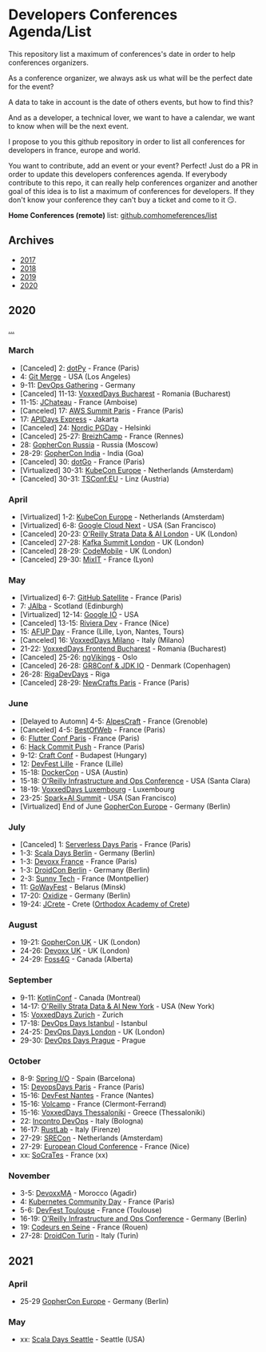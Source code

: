 # Developers Conferences Agenda/List

This repository list a maximum of conferences's date in order to help conferences organizers.

As a conference organizer, we always ask us what will be the perfect date for the event?

A data to take in account is the date of others events, but how to find this?

And as a developer, a technical lover, we want to have a calendar, we want to know when will be the next event.

I propose to you this github repository in order to list all conferences for developers in france, europe and world.

You want to contribute, add an event or your event? Perfect! Just do a PR in order to update this developers conferences agenda.
If everybody contribute to this repo, it can really help conferences organizer and another goal of this idea is to list a maximum of conferences for developers.
If they don't know your conference they can't buy a ticket and come to it 😏.

**Home Conferences (remote)** list: [github.comhomeferences/list](https://github.com/homeferences/list)

## Archives

* [2017](archives/2017.md)
* [2018](archives/2018.md)
* [2019](archives/2019.md)
* [2020](archives/2020.md)

## 2020

[...](archives/2020.md)


### March

* [Canceled] 2: [dotPy](https://2020.dotpy.io/) - France (Paris)
* 4: [Git Merge](https://git-merge.com) - USA (Los Angeles)
* 9-11: [DevOps Gathering](https://devops-gathering.io/) - Germany
* [Canceled] 11-13: [VoxxedDays Bucharest](https://romania.voxxeddays.com/bucharest/2019-03-20/) - Romania (Bucharest)
* 11-15: [JChateau](https://www.jchateau.org/) - France (Amboise)
* [Canceled] 17: [AWS Summit Paris](https://aws.amazon.com/fr/events/summits/paris/) - France (Paris)
* 17: [APIDays Express](https://www.apidays.co/jakarta) - Jakarta
* [Canceled] 24: [Nordic PGDay](https://2020.nordicpgday.org/) - Helsinki
* [Canceled] 25-27: [BreizhCamp](https://www.breizhcamp.org/) - France (Rennes)
* 28: [GopherCon Russia](https://www.gophercon-russia.ru/) - Russia (Moscow)
* 28-29: [GopherCon India](https://gopherconindia.com/) - India (Goa)
* [Canceled] 30: [dotGo](https://2020.dotgo.io/) - France (Paris)
* [Virtualized] 30-31: [KubeCon Europe](https://events19.linuxfoundation.org/events/kubecon-cloudnativecon-europe-2020/) - Netherlands (Amsterdam)
* [Canceled] 30-31: [TSConf:EU](https://tsconf.eu/) - Linz (Austria)

### April

* [Virtualized] 1-2: [KubeCon Europe](https://events19.linuxfoundation.org/events/kubecon-cloudnativecon-europe-2020/) - Netherlands (Amsterdam)
* [Virtualized] 6-8: [Google Cloud Next](https://cloud.withgoogle.com/next/sf) - USA (San Francisco)
* [Canceled] 20-23: [O'Reilly Strata Data & AI London](https://conferences.oreilly.com/strata-data-ai/public/content/eu) - UK (London)
* [Canceled] 27-28: [Kafka Summit London](https://kafka-summit.org/) - UK (London)
* [Canceled] 28-29: [CodeMobile](http://www.codemobile.co.uk/) - UK (London)
* [Canceled] 29-30: [MixIT](https://mixitconf.org/) - France (Lyon)

### May

* [Virtualized] 6-7: [GitHub Satellite](http://githubsatellite.com) - France (Paris)
* 7: [JAlba](https://jalba.scot/) - Scotland (Edinburgh)
* [Virtualized] 12-14: [Google IO](https://events.google.com/io/) - USA
* [Canceled] 13-15: [Riviera Dev](https://rivieradev.fr/) - France (Nice)
* 15: [AFUP Day](https://event.afup.org/) - France (Lille, Lyon, Nantes, Tours)
* [Canceled] 16: [VoxxedDays Milano](https://voxxeddays.com/milan/) - Italy (Milano)
* 21-22: [VoxxedDays Frontend Bucharest](https://romania.voxxeddays.com/frontend/) - Romania (Bucharest)
* [Canceled] 25-26: [ngVikings](https://ngvikings.org/) - Oslo
* [Canceled] 26-28: [GR8Conf & JDK IO](https://www.gr8conf.org/) - Denmark (Copenhagen)
* 26-28: [RigaDevDays](https://2020.rigadevdays.lv/) - Riga
* [Canceled] 28-29: [NewCrafts Paris](https://ncrafts.io/) - France (Paris)

### June

* [Delayed to Automn] 4-5: [AlpesCraft](https://www.alpescraft.fr/) - France (Grenoble)
* [Canceled] 4-5: [BestOfWeb](https://www.bestofweb.paris/) - France (Paris)
* 6: [Flutter Conf Paris](https://flutter-conf.paris/) - France (Paris)
* 6: [Hack Commit Push](https://paris2020.hack-commit-pu.sh/) - France (Paris)
* 9-12: [Craft Conf](https://craft-conf.com/) - Budapest (Hungary)
* 12: [DevFest Lille](http://devfest.gdglille.org) - France (Lille)
* 15-18: [DockerCon](https://www.docker.com/dockercon/) - USA (Austin)
* 15-18: [O'Reilly Infrastructure and Ops Conference](https://conferences.oreilly.com/infrastructure-ops) - USA (Santa Clara)
* 18-19: [VoxxedDays Luxembourg](https://luxembourg.voxxeddays.com/) - Luxembourg
* 23-25: [Spark+AI Summit](https://databricks.com/sparkaisummit) - USA (San Francisco)
* [Virtualized] End of June [GopherCon Europe](https://gophercon.berlin/) - Germany (Berlin)

### July

* [Canceled] 1: [Serverless Days Paris](https://paris.serverlessdays.io/) - France (Paris)
* 1-3: [Scala Days Berlin](https://scaladays.org/) - Germany (Berlin)
* 1-3: [Devoxx France](https://www.devoxx.fr/) - France (Paris)
* 1-3: [DroidCon Berlin](https://www.berlin.droidcon.com/) - Germany (Berlin)
* 2-3: [Sunny Tech](https://sunny-tech.io/) - France (Montpellier)
* 11: [GoWayFest](https://goway.io/) - Belarus (Minsk)
* 17-20: [Oxidize](https://oxidizeconf.com/) - Germany (Berlin)
* 19-24: [JCrete](https://www.jcrete.org/) - Crete ([Orthodox Academy of Crete](http://tinyurl.com/oacrete))

### August

* 19-21: [GopherCon UK](https://www.gophercon.co.uk/) - UK (London)
* 24-26: [Devoxx UK](https://www.devoxx.co.uk/) - UK (London)
* 24-29: [Foss4G](https://2020.foss4g.org/) - Canada (Alberta)

### September

* 9-11: [KotlinConf](https://www.kotlinconf.com/) - Canada (Montreal)
* 14-17: [O'Reilly Strata Data & AI New York](https://conferences.oreilly.com/strata-data-ai/stai-ny) - USA (New York)
* 15: [VoxxedDays Zurich](https://voxxeddays.com/zurich/) - Zurich
* 17-18: [DevOps Days Istanbul](https://devopsdays.istanbul/) - Istanbul
* 24-25: [DevOps Days London](https://devopsdays.org/events/2020-london/welcome/) - UK (London)
* 29-30: [DevOps Days Prague](https://devopsdays.org/events/2020-prague/welcome/) - Prague

### October

* 8-9: [Spring I/O](https://2020.springio.net) - Spain (Barcelona)
* 15: [DevopsDays Paris](https://devopsdays.org/events/2020-paris/welcome/) - France (Paris)
* 15-16: [DevFest Nantes](https://devfest.gdgnantes.com/fr/) - France (Nantes) 
* 15-16: [Volcamp](https://volcamp.io/) - France (Clermont-Ferrand) 
* 15-16: [VoxxedDays Thessaloniki](https://voxxeddays.com/thessaloniki/) - Greece (Thessaloniki)
* 22: [Incontro DevOps](https://2020.incontrodevops.it/) - Italy (Bologna)
* 16-17: [RustLab](https://www.rustlab.it/home) - Italy (Firenze) 
* 27-29: [SRECon](https://www.usenix.org/srecon) - Netherlands (Amsterdam)
* 27-29: [European Cloud Conference](https://europeancloudconference.com/) - France (Nice)
* xx: [SoCraTes](https://socrates-fr.github.io/) - France (xx)

### November

* 3-5: [DevoxxMA](https://www.devoxx.ma/) - Morocco (Agadir)
* 4: [Kubernetes Community Day](https://kubernetescommunitydays.org/events/2020-paris/) - France (Paris)
* 5-6: [DevFest Toulouse](https://devfesttoulouse.fr/) - France (Toulouse)
* 16-19: [O'Reilly Infrastructure and Ops Conference](https://conferences.oreilly.com/infrastructure-ops) - Germany (Berlin)
* 19: [Codeurs en Seine](https://www.codeursenseine.com) - France (Rouen)
* 27-28: [DroidCon Turin](https://it.droidcon.com/2020/it) - Italy (Turin)

## 2021

### April

* 25-29 [GopherCon Europe](https://gophercon.berlin/) - Germany (Berlin)

### May

* xx: [Scala Days Seattle](https://scaladays.org/) - Seattle (USA)
